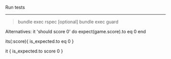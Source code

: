 Run tests
*********
> bundle exec rspec
> [optional] bundle exec guard

Alternatives:
it 'should score 0' do
  expect(game.score).to eq 0
end

its(:score){ is_expected.to eq 0 }

it { is_expected.to score 0 }
